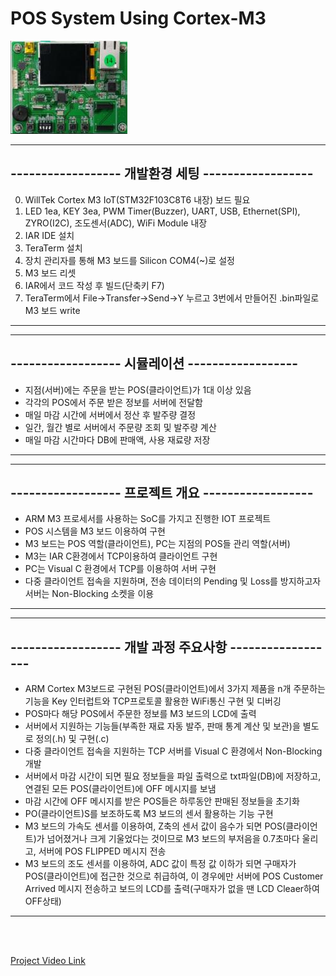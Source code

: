 POS System Using Cortex-M3
====================

![M3 board](M3_board.JPG)

- - -
------------------ 개발환경 세팅 ------------------
------------------------------------------------------
0. WillTek Cortex M3 IoT(STM32F103C8T6 내장) 보드 필요
0. LED 1ea, KEY 3ea, PWM Timer(Buzzer), UART, USB, Ethernet(SPI), ZYRO(I2C), 조도센서(ADC), WiFi Module 내장
1. IAR IDE 설치
2. TeraTerm 설치
3. 장치 관리자를 통해 M3 보드를 Silicon COM4(~)로 설정
4. M3 보드 리셋
5. IAR에서 코드 작성 후 빌드(단축키 F7)
6. TeraTerm에서 File->Transfer->Send->Y 누르고 3번에서 만들어진 .bin파일로 M3 보드 write
- - -

- - -
------------------ 시뮬레이션 ------------------
---------------------------------------------------
- 지점(서버)에는 주문을 받는 POS(클라이언트)가 1대 이상 있음
- 각각의 POS에서 주문 받은 정보를 서버에 전달함
- 매일 마감 시간에 서버에서 정산 후 발주량 결정
- 일간, 월간 별로 서버에서 주문량 조회 및 발주량 계산
- 매일 마감 시간마다 DB에 판매액, 사용 재료량 저장
- - -

- - -
------------------ 프로젝트 개요 ------------------
------------------------------------------------------
 - ARM M3 프로세서를 사용하는 SoC를 가지고 진행한 IOT 프로젝트
 - POS 시스템을 M3 보드 이용하여 구현
 - M3 보드는 POS 역할(클라이언트), PC는 지점의 POS들 관리 역할(서버)
 - M3는 IAR C환경에서 TCP이용하여 클라이언트 구현
 - PC는 Visual C 환경에서 TCP를 이용하여 서버 구현
 - 다중 클라이언트 접속을 지원하며, 전송 데이터의 Pending 및 Loss를 방지하고자 서버는 Non-Blocking 소켓을 이용
- - -

- - -
------------------ 개발 과정 주요사항 ------------------
------------------------------------------------------------
 - ARM Cortex M3보드로 구현된 POS(클라이언트)에서 3가지 제품을 n개 주문하는 기능을 Key 인터럽트와 TCP프로토콜 활용한 WiFi통신 구현 및 디버깅
 - POS마다 해당 POS에서 주문한 정보를 M3 보드의 LCD에 출력
 - 서버에서 지원하는 기능들(부족한 재료 자동 발주, 판매 통계 계산 및 보관)을 별도로 정의(.h) 및 구현(.c)
 - 다중 클라이언트 접속을 지원하는 TCP 서버를 Visual C 환경에서 Non-Blocking 개발
 - 서버에서 마감 시간이 되면 필요 정보들을 파일 출력으로 txt파일(DB)에 저장하고, 연결된 모든 POS(클라이언트)에 OFF 메시지를 보냄
 - 마감 시간에 OFF 메시지를 받은 POS들은 하루동안 판매된 정보들을 초기화
 - PO(클라이언트)S를 보조하도록 M3 보드의 센서 활용하는 기능 구현
 - M3 보드의 가속도 센서를 이용하여, Z축의 센서 값이 음수가 되면 POS(클라이언트)가 넘어졌거나 크게 기울었다는 것이므로 M3 보드의 부저음을 0.7초마다 울리고, 서버에 POS FLIPPED 메시지 전송
 - M3 보드의 조도 센서를 이용하여, ADC 값이 특정 값 이하가 되면 구매자가 POS(클라이언트)에 접근한 것으로 취급하여, 이 경우에만 서버에 POS Customer Arrived 메시지 전송하고 보드의 LCD를 출력(구매자가 없을 땐 LCD Cleaer하여 OFF상태)
- - -

<br><br>

[Project Video Link](https://blog.naver.com/tlswoguq/221623981991)